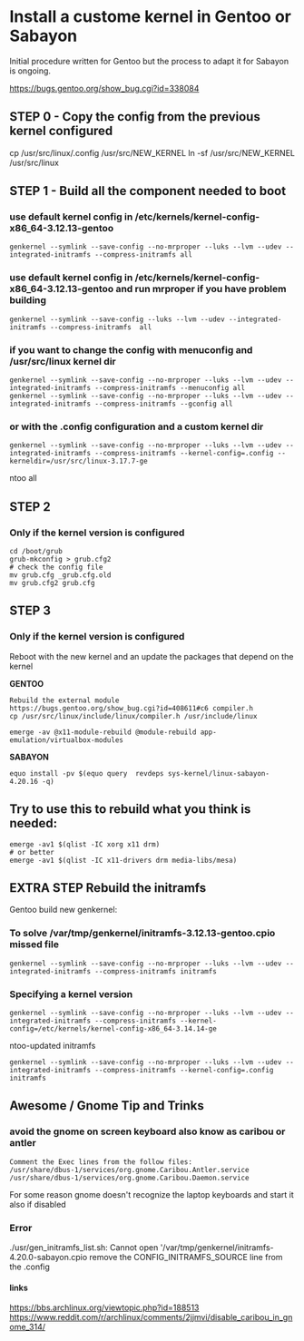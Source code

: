 # Install a custome kernel in Gentoo or Sabayon 
Initial procedure written for Gentoo but the process to adapt it for Sabayon is ongoing.

https://bugs.gentoo.org/show_bug.cgi?id=338084

## STEP 0 - Copy the config from the previous kernel configured
cp /usr/src/linux/.config /usr/src/NEW_KERNEL
ln -sf /usr/src/NEW_KERNEL /usr/src/linux

## STEP 1 - Build all the component needed to boot
### use default kernel config in /etc/kernels/kernel-config-x86_64-3.12.13-gentoo

	genkernel --symlink --save-config --no-mrproper --luks --lvm --udev --integrated-initramfs --compress-initramfs all

### use default kernel config in /etc/kernels/kernel-config-x86_64-3.12.13-gentoo and run mrproper if you have problem building

	genkernel --symlink --save-config --luks --lvm --udev --integrated-initramfs --compress-initramfs  all

### if you want to change the config with menuconfig and /usr/src/linux kernel dir

	genkernel --symlink --save-config --no-mrproper --luks --lvm --udev --integrated-initramfs --compress-initramfs --menuconfig all
	genkernel --symlink --save-config --no-mrproper --luks --lvm --udev --integrated-initramfs --compress-initramfs --gconfig all
	
### or with the .config configuration and a custom kernel dir
	genkernel --symlink --save-config --no-mrproper --luks --lvm --udev --integrated-initramfs --compress-initramfs --kernel-config=.config --kerneldir=/usr/src/linux-3.17.7-ge
ntoo all

## STEP 2 
### Only if the kernel version is configured

	cd /boot/grub
	grub-mkconfig > grub.cfg2
	# check the config file
	mv grub.cfg _grub.cfg.old
	mv grub.cfg2 grub.cfg

## STEP 3
### Only if the kernel version is configured
Reboot with the new kernel and an update the packages that depend on the kernel

**GENTOO**

	Rebuild the external module
	https://bugs.gentoo.org/show_bug.cgi?id=408611#c6 compiler.h
	cp /usr/src/linux/include/linux/compiler.h /usr/include/linux

	emerge -av @x11-module-rebuild @module-rebuild app-emulation/virtualbox-modules

**SABAYON**

    equo install -pv $(equo query  revdeps sys-kernel/linux-sabayon-4.20.16 -q)
  
## Try to use this to rebuild what you think is needed:

	emerge -av1 $(qlist -IC xorg x11 drm)
	# or better
	emerge -av1 $(qlist -IC x11-drivers drm media-libs/mesa)

## EXTRA STEP Rebuild the initramfs
Gentoo build new genkernel:
### To solve /var/tmp/genkernel/initramfs-3.12.13-gentoo.cpio missed file

	genkernel --symlink --save-config --no-mrproper --luks --lvm --udev --integrated-initramfs --compress-initramfs initramfs

### Specifying a kernel version

	genkernel --symlink --save-config --no-mrproper --luks --lvm --udev --integrated-initramfs --compress-initramfs --kernel-config=/etc/kernels/kernel-config-x86_64-3.14.14-ge
ntoo-updated initramfs
	
	genkernel --symlink --save-config --no-mrproper --luks --lvm --udev --integrated-initramfs --compress-initramfs --kernel-config=.config initramfs


## Awesome / Gnome Tip and Trinks
### avoid the gnome on screen keyboard also know as caribou or antler 
    Comment the Exec lines from the follow files:
    /usr/share/dbus-1/services/org.gnome.Caribou.Antler.service  /usr/share/dbus-1/services/org.gnome.Caribou.Daemon.service

For some reason gnome doesn't recognize the laptop keyboards and start it also if disabled


### Error
./usr/gen_initramfs_list.sh: Cannot open '/var/tmp/genkernel/initramfs-4.20.0-sabayon.cpio
remove the CONFIG_INITRAMFS_SOURCE line from the .config

#### links
https://bbs.archlinux.org/viewtopic.php?id=188513
https://www.reddit.com/r/archlinux/comments/2jjmvi/disable_caribou_in_gnome_314/
